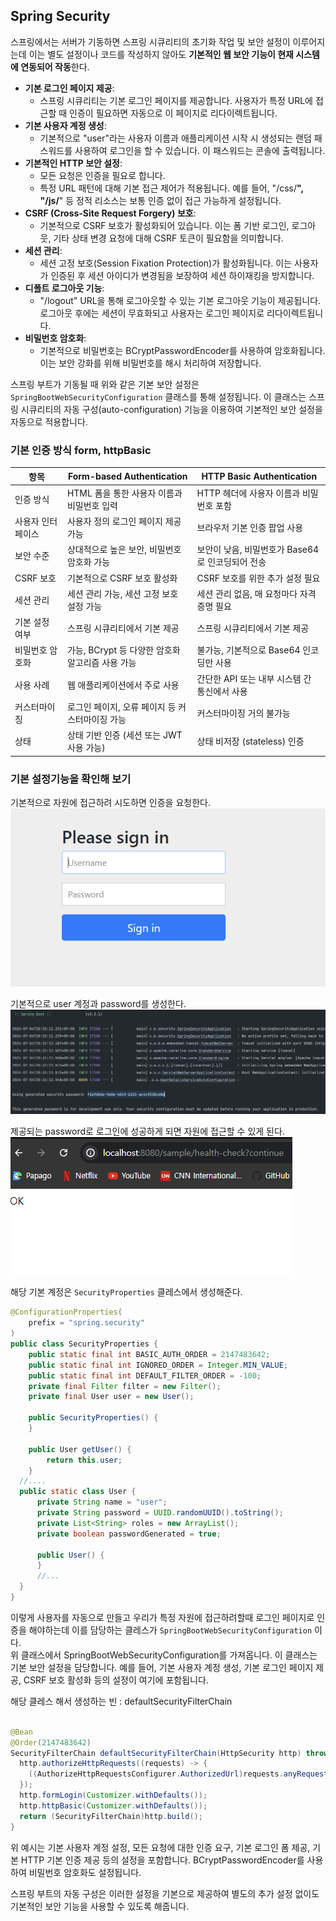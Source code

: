 ## Spring Security
스프링에서는 서버가 기동하면 스프링 시큐리티의 초기화 작업 및 보안 설정이 이루어지는데 이는 별도 설정이나 코드를 작성하지 않아도 **기본적인 웹 보안 기능이 현재 시스템에 연동되어 작동**한다.
- **기본 로그인 페이지 제공**:
    - 스프링 시큐리티는 기본 로그인 페이지를 제공합니다. 사용자가 특정 URL에 접근할 때 인증이 필요하면 자동으로 이 페이지로 리다이렉트됩니다.
- **기본 사용자 계정 생성**:
    - 기본적으로 "user"라는 사용자 이름과 애플리케이션 시작 시 생성되는 랜덤 패스워드를 사용하여 로그인을 할 수 있습니다. 이 패스워드는 콘솔에 출력됩니다.
- **기본적인 HTTP 보안 설정**:
    - 모든 요청은 인증을 필요로 합니다.
    - 특정 URL 패턴에 대해 기본 접근 제어가 적용됩니다. 예를 들어, "/css/**", "/js/**" 등 정적 리소스는 보통 인증 없이 접근 가능하게 설정됩니다.
- **CSRF (Cross-Site Request Forgery) 보호**:
    - 기본적으로 CSRF 보호가 활성화되어 있습니다. 이는 폼 기반 로그인, 로그아웃, 기타 상태 변경 요청에 대해 CSRF 토큰이 필요함을 의미합니다.
- **세션 관리**:
    - 세션 고정 보호(Session Fixation Protection)가 활성화됩니다. 이는 사용자가 인증된 후 세션 아이디가 변경됨을 보장하여 세션 하이재킹을 방지합니다.
- **디폴트 로그아웃 기능**:
    - "/logout" URL을 통해 로그아웃할 수 있는 기본 로그아웃 기능이 제공됩니다. 로그아웃 후에는 세션이 무효화되고 사용자는 로그인 페이지로 리다이렉트됩니다.
- **비밀번호 암호화**:
    - 기본적으로 비밀번호는 BCryptPasswordEncoder를 사용하여 암호화됩니다. 이는 보안 강화를 위해 비밀번호를 해시 처리하여 저장합니다.

스프링 부트가 기동될 때 위와 같은 기본 보안 설정은 `SpringBootWebSecurityConfiguration` 클래스를 통해 설정됩니다. 이 클래스는 스프링 시큐리티의 자동 구성(auto-configuration) 기능을 이용하여 기본적인 보안 설정을 자동으로 적용합니다.

### 기본 인증 방식 form, httpBasic
| 항목 | Form-based Authentication | HTTP Basic Authentication |
| --- | --- | --- |
| 인증 방식 | HTML 폼을 통한 사용자 이름과 비밀번호 입력 | HTTP 헤더에 사용자 이름과 비밀번호 포함 |
| 사용자 인터페이스 | 사용자 정의 로그인 페이지 제공 가능 | 브라우저 기본 인증 팝업 사용 |
| 보안 수준 | 상대적으로 높은 보안, 비밀번호 암호화 가능 | 보안이 낮음, 비밀번호가 Base64로 인코딩되어 전송 |
| CSRF 보호 | 기본적으로 CSRF 보호 활성화 | CSRF 보호를 위한 추가 설정 필요 |
| 세션 관리 | 세션 관리 가능, 세션 고정 보호 설정 가능 | 세션 관리 없음, 매 요청마다 자격 증명 필요 |
| 기본 설정 여부 | 스프링 시큐리티에서 기본 제공 | 스프링 시큐리티에서 기본 제공 |
| 비밀번호 암호화 | 가능, BCrypt 등 다양한 암호화 알고리즘 사용 가능 | 불가능, 기본적으로 Base64 인코딩만 사용 |
| 사용 사례 | 웹 애플리케이션에서 주로 사용 | 간단한 API 또는 내부 시스템 간 통신에서 사용 |
| 커스터마이징 | 로그인 페이지, 오류 페이지 등 커스터마이징 가능 | 커스터마이징 거의 불가능 |
| 상태 | 상태 기반 인증 (세션 또는 JWT 사용 가능) | 상태 비저장 (stateless) 인증 |

  
### 기본 설정기능을 확인해 보기
기본적으로 자원에 접근하려 시도하면 인증을 요청한다.  
![img.png](../img/img.png)  
  
기본적으로 user 계정과 password를 생성한다.  
![img.png](../img/img_1.png)  
  
제공되는 password로 로그인에 성공하게 되면 자원에 접근할 수 있게 된다.  
![img.png](../img/img_2.png)  
  
해당 기본 계정은 `SecurityProperties` 클레스에서 생성해준다.  
```java
@ConfigurationProperties(
    prefix = "spring.security"
)
public class SecurityProperties {
    public static final int BASIC_AUTH_ORDER = 2147483642;
    public static final int IGNORED_ORDER = Integer.MIN_VALUE;
    public static final int DEFAULT_FILTER_ORDER = -100;
    private final Filter filter = new Filter();
    private final User user = new User();

    public SecurityProperties() {
    }

    public User getUser() {
        return this.user;
    }
  //....
  public static class User {
      private String name = "user";
      private String password = UUID.randomUUID().toString();
      private List<String> roles = new ArrayList();
      private boolean passwordGenerated = true;

      public User() {
      }
      //...
  }
}
```
이렇게 사용자를 자동으로 만들고 우리가 특정 자원에 접근하려할때 로그인 페이지로 인증을 해야하는데 이를 담당하는 클레스가 `SpringBootWebSecurityConfiguration` 이다.  
위 클래스에서 SpringBootWebSecurityConfiguration를 가져옵니다. 이 클래스는 기본 보안 설정을 담당합니다. 예를 들어, 기본 사용자 계정 생성, 기본 로그인 페이지 제공, CSRF 보호 활성화 등의 설정이 여기에 포함됩니다.  

해당 클레스 해서 생성하는 빈 : defaultSecurityFilterChain
```java

@Bean
@Order(2147483642)
SecurityFilterChain defaultSecurityFilterChain(HttpSecurity http) throws Exception {
  http.authorizeHttpRequests((requests) -> {
    ((AuthorizeHttpRequestsConfigurer.AuthorizedUrl)requests.anyRequest()).authenticated();
  });
  http.formLogin(Customizer.withDefaults());
  http.httpBasic(Customizer.withDefaults());
  return (SecurityFilterChain)http.build();
}
```
위 예시는 기본 사용자 계정 설정, 모든 요청에 대한 인증 요구, 기본 로그인 폼 제공, 기본 HTTP 기본 인증 제공 등의 설정을 포함합니다. BCryptPasswordEncoder를 사용하여 비밀번호 암호화도 설정됩니다.

스프링 부트의 자동 구성은 이러한 설정을 기본으로 제공하여 별도의 추가 설정 없이도 기본적인 보안 기능을 사용할 수 있도록 해줍니다. 